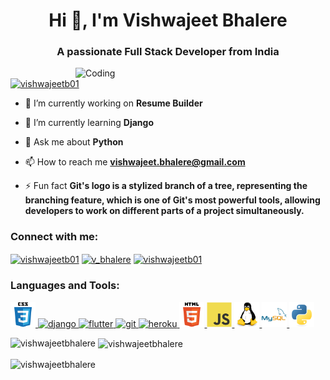<h1 align="center">Hi 👋, I'm Vishwajeet Bhalere</h1>
<h3 align="center">A passionate Full Stack Developer from India</h3>
<img align="right" alt="Coding" width="400" src="https://cdn.dribbble.com/users/1162077/screenshots/3848914/programmer.gif">

<p align="left"> <a href="https://twitter.com/vishwajeetb01" target="blank"><img src="https://img.shields.io/twitter/follow/vishwajeetb01?logo=twitter&style=for-the-badge" alt="vishwajeetb01" /></a> </p>

- 🔭 I’m currently working on **Resume Builder**

- 🌱 I’m currently learning **Django**

- 💬 Ask me about **Python**

- 📫 How to reach me **vishwajeet.bhalere@gmail.com**

- ⚡ Fun fact **Git's logo is a stylized branch of a tree, representing the branching feature, which is one of Git's most powerful tools, allowing developers to work on different parts of a project simultaneously.**

<h3 align="left">Connect with me:</h3>
<p align="left">
<a href="https://twitter.com/vishwajeetb01" target="blank"><img align="center" src="https://raw.githubusercontent.com/rahuldkjain/github-profile-readme-generator/master/src/images/icons/Social/twitter.svg" alt="vishwajeetb01" height="30" width="40" /></a>
<a href="https://www.codechef.com/users/v_bhalere" target="blank"><img align="center" src="https://cdn.jsdelivr.net/npm/simple-icons@3.1.0/icons/codechef.svg" alt="v_bhalere" height="30" width="40" /></a>
<a href="https://www.hackerrank.com/vishwajeetb01" target="blank"><img align="center" src="https://raw.githubusercontent.com/rahuldkjain/github-profile-readme-generator/master/src/images/icons/Social/hackerrank.svg" alt="vishwajeetb01" height="30" width="40" /></a>
</p>

<h3 align="left">Languages and Tools:</h3>
<p align="left"> <a href="https://www.w3schools.com/css/" target="_blank" rel="noreferrer"> <img src="https://raw.githubusercontent.com/devicons/devicon/master/icons/css3/css3-original-wordmark.svg" alt="css3" width="40" height="40"/> </a> <a href="https://www.djangoproject.com/" target="_blank" rel="noreferrer"> <img src="https://cdn.worldvectorlogo.com/logos/django.svg" alt="django" width="40" height="40"/> </a> <a href="https://flutter.dev" target="_blank" rel="noreferrer"> <img src="https://www.vectorlogo.zone/logos/flutterio/flutterio-icon.svg" alt="flutter" width="40" height="40"/> </a> <a href="https://git-scm.com/" target="_blank" rel="noreferrer"> <img src="https://www.vectorlogo.zone/logos/git-scm/git-scm-icon.svg" alt="git" width="40" height="40"/> </a> <a href="https://heroku.com" target="_blank" rel="noreferrer"> <img src="https://www.vectorlogo.zone/logos/heroku/heroku-icon.svg" alt="heroku" width="40" height="40"/> </a> <a href="https://www.w3.org/html/" target="_blank" rel="noreferrer"> <img src="https://raw.githubusercontent.com/devicons/devicon/master/icons/html5/html5-original-wordmark.svg" alt="html5" width="40" height="40"/> </a> <a href="https://developer.mozilla.org/en-US/docs/Web/JavaScript" target="_blank" rel="noreferrer"> <img src="https://raw.githubusercontent.com/devicons/devicon/master/icons/javascript/javascript-original.svg" alt="javascript" width="40" height="40"/> </a> <a href="https://www.linux.org/" target="_blank" rel="noreferrer"> <img src="https://raw.githubusercontent.com/devicons/devicon/master/icons/linux/linux-original.svg" alt="linux" width="40" height="40"/> </a> <a href="https://www.mysql.com/" target="_blank" rel="noreferrer"> <img src="https://raw.githubusercontent.com/devicons/devicon/master/icons/mysql/mysql-original-wordmark.svg" alt="mysql" width="40" height="40"/> </a> <a href="https://www.python.org" target="_blank" rel="noreferrer"> <img src="https://raw.githubusercontent.com/devicons/devicon/master/icons/python/python-original.svg" alt="python" width="40" height="40"/> </a> </p>

<p><img align="left" src="https://github-readme-stats.vercel.app/api/top-langs?username=vishwajeetbhalere&show_icons=true&locale=en&layout=compact" alt="vishwajeetbhalere" /></p>

<p>&nbsp;<img align="center" src="https://github-readme-stats.vercel.app/api?username=vishwajeetbhalere&show_icons=true&locale=en" alt="vishwajeetbhalere" /></p>

<p><img align="center" src="https://github-readme-streak-stats.herokuapp.com/?user=vishwajeetbhalere&" alt="vishwajeetbhalere" /></p>
